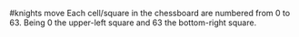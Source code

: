 #knights move
Each cell/square in the chessboard are numbered from 0 to 63. Being 0 the upper-left square and 63 the bottom-right square.